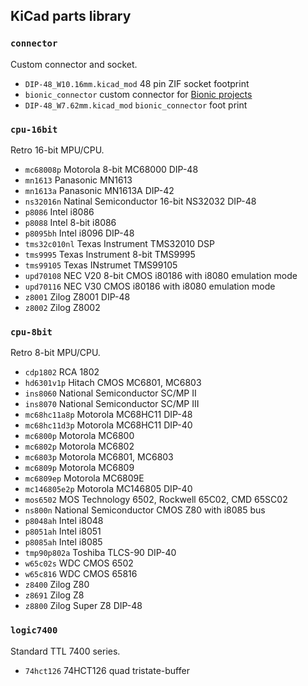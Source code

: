 ## KiCad parts library

### ``connector``
Custom connector and socket.

 - ``DIP-48_W10.16mm.kicad_mod`` 48 pin ZIF socket footprint
 - ``bionic_connector`` custom connector for [Bionic projects](https://github.com/tgtakaoka/RetroCyborg)
 - ``DIP-48_W7.62mm.kicad_mod`` ``bionic_connector`` foot print

### ``cpu-16bit``
Retro 16-bit MPU/CPU.

 - ``mc68008p`` Motorola 8-bit MC68000 DIP-48
 - ``mn1613`` Panasonic MN1613
 - ``mn1613a`` Panasonic MN1613A DIP-42
 - ``ns32016n`` Natinal Semiconductor 16-bit NS32032 DIP-48
 - ``p8086`` Intel i8086
 - ``p8088`` Intel 8-bit i8086
 - ``p8095bh`` Intel i8096 DIP-48
 - ``tms32c010nl`` Texas Instrument TMS32010 DSP
 - ``tms9995`` Texas Instrument 8-bit TMS9995
 - ``tms99105`` Texas INstrumet TMS99105
 - ``upd70108`` NEC V20 8-bit CMOS i80186 with i8080 emulation mode
 - ``upd70116`` NEC V30 CMOS i80186 with i8080 emulation mode
 - ``z8001`` Zilog Z8001 DIP-48
 - ``z8002`` Zilog Z8002

### ``cpu-8bit``
Retro 8-bit MPU/CPU.

 - ``cdp1802`` RCA 1802
 - ``hd6301v1p`` Hitach CMOS MC6801, MC6803
 - ``ins8060`` National Semiconductor SC/MP II
 - ``ins8070`` National Semiconductor SC/MP III
 - ``mc68hc11a8p`` Motorola MC68HC11 DIP-48
 - ``mc68hc11d3p`` Motorola MC68HC11 DIP-40
 - ``mc6800p`` Motorola MC6800
 - ``mc6802p`` Motorola MC6802
 - ``mc6803p`` Motorola MC6801, MC6803
 - ``mc6809p`` Motorola MC6809
 - ``mc6809ep`` Motorola MC6809E
 - ``mc146805e2p`` Motorola MC146805 DIP-40
 - ``mos6502`` MOS Technology 6502, Rockwell 65C02, CMD 65SC02
 - ``ns800n`` National Semiconductor CMOS Z80 with i8085 bus
 - ``p8048ah`` Intel i8048
 - ``p8051ah`` Intel i8051
 - ``p8085ah`` Intel i8085
 - ``tmp90p802a`` Toshiba TLCS-90 DIP-40
 - ``w65c02s`` WDC CMOS 6502
 - ``w65c816`` WDC CMOS 65816
 - ``z8400`` Zilog Z80
 - ``z8691`` Zilog Z8
 - ``z8800`` Zilog Super Z8 DIP-48

### ``logic7400``
Standard TTL 7400 series.

 - ``74hct126`` 74HCT126 quad tristate-buffer

